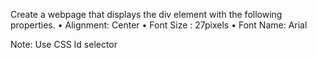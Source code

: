  Create a webpage that displays the div element with the following properties.
• Alignment: Center
• Font Size : 27pixels
• Font Name: Arial

Note: Use CSS Id selector